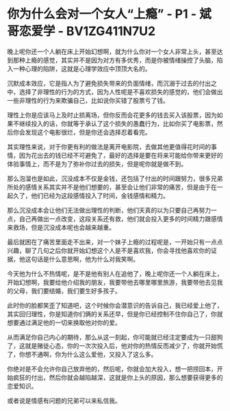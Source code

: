 # 你为什么会对一个女人“上瘾” - P1 - 斌哥恋爱学 - BV1ZG411N7U2

晚上呢你还一个人躺在床上开始幻想啊，就为什么你对一个女人非常上头，甚至达到那种上瘾的感觉，其实并不是因为对方有多优秀，而是你被情绪操控了头脑，陷入一种心理的陷阱，这就是心理学效应中顶顶大名的。

沉默成本效应，它是指人为了避免损失带来的负面情绪，而沉溺于过去的付出之中，选择了非理性的行为的方式，因为人性呢是不喜欢损失的感觉的，他们会做出一些非理性的行为来欺骗自己，比如说你买错了股票亏了钱。

理性上你是应该马上及时止损离场，但你反而会花更多的钱去买入该股票，因为如果不继续投入的话，你就等于承认了这个损失的愚蠢行为，比如你买了电影票，然后你会发现这个电影很烂，但是你还会选择忍着看完。

其实理性来说，对于你更有利的做法是离开电影院，去做其他更值得花时间的事情，因为花出去的钱已经不可避免了，最好的选择是要在将来可能给你带来更好的体验事情上，而不是为了弥补你过去的损失，但是呢你就是做不到。

那么泡溜也是如此，沉没成本不仅是金钱，还包括了付出的时间跟努力，很多兄弟所处的感情关系其实并不是他们想要的，甚至会让他们非常的痛苦，但是由于在一起久了，他们已经为这段感情投入了时间，金钱感情和精力。

那么沉没成本会让他们无法做出理性的判断，他们天真的以为只要自己再努力一点，自己再做出一点改变，这段关系还有救，他们就会投入更多的时间精力跟感情来救场，但是沉没成本呢也会越来越重。

最后就困在了痛苦里面走不出来，对一个妹子上瘾的过程呢是，一开始只有一点点兴趣，聊了几句之后你就开始幻想这个人是不是喜欢我，你会寻找他喜欢你的证据，他这句话是什么意思啊，他为什么对我笑啊。

今天他为什么不热情呢，是不是他有别人在追他了，晚上呢你还一个人躺在床上，开始幻想啊，我要给他介绍我的朋友，我要带他去哪里哪里旅游，我要带他去见我的父母，我们要结婚，我们要生好多孩子。

此时你的脸都笑歪了知道吧，这个时候你会潜意识的告诉自己，我已经爱上他了，其实回归理性，你是知道你们俩的关系还早，但是你已经控制不住你自己了，你就想要通过满足他的一切来换取他对你的爱。

从而满足你自己内心的期待，那么从这一刻起，你可能就已经注定要成为一只甜狗了，这就是赌徒心态，你的一次次投入后，他对你的热情反而减少了，你就开始慌了，你想不通啊，你为什么这么爱他，又投入了这么多。

你绝对是不会允许你自己放弃他的，然后呢，你就会加大投入，想一把捞回本，开始疯狂的付出，然后你就会越陷越深，这就是你上头的原因，那么想要获得更多的恋爱知识。

或者说是情感有问题的兄弟可以来私信我。